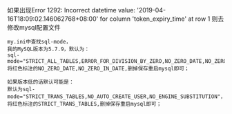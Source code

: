 如果出现Error 1292: Incorrect datetime value: '2019-04-16T18:09:02.146062768+08:00' for column 'token_expiry_time' at row 1
则去修改mysql配置文件

    my.ini中查找sql-mode，    
    我的MySQL版本为5.7.9，默认为：
    sql-mode="STRICT_ALL_TABLES,ERROR_FOR_DIVISION_BY_ZERO,NO_ZERO_DATE,NO_ZERO_IN_DATE,NO_AUTO_CREATE_USER"
    将红色标注的NO_ZERO_DATE,NO_ZERO_IN_DATE,删掉保存重启mysql即可；
    
    如果版本低的话默认可能是：
    默认为sql-mode="STRICT_TRANS_TABLES,NO_AUTO_CREATE_USER,NO_ENGINE_SUBSTITUTION"，
    将红色标注的STRICT_TRANS_TABLES,删掉保存重启mysql即可；